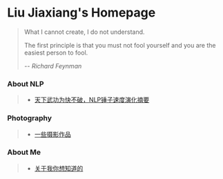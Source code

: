 # Liu Jiaxiang's Homepage

> What I cannot create, I do not understand.
>
> The first principle is that you must not fool yourself and you are the easiest person to fool.
>
> -- <cite>Richard Feynman</cite>


### About NLP

> * [天下武功为快不破，NLP锤子速度演化摘要](/quick-nlp/)

### Photography

> * [一些摄影作品](/photography/)

### About Me

> * [关于我你想知道的](/about-me/)


